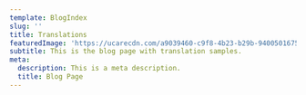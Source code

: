 ```yaml
---
template: BlogIndex
slug: ''
title: Translations
featuredImage: 'https://ucarecdn.com/a9039460-c9f8-4b23-b29b-9400501675c6/'
subtitle: This is the blog page with translation samples.
meta:
  description: This is a meta description.
  title: Blog Page
---
```


